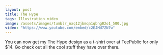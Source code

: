 ```yaml
---
layout: post
title: The Hype
tags: Illustration video
image: /assets/images/tumblr_naq12jbmqa1qbng02o1_500.jpg
video: "https://www.youtube.com/embed/c2EJMd7ZN7w"
---
```

You can now get my The Hype design as a t-shirt over at TeePublic for only $14. Go check out all the cool stuff they have over there.
